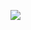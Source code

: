 ![](https://leetcard.jacoblin.cool/lalbear?ext=heatmap)

<!---
lalbear/lalbear is a ✨ special ✨ repository because its `README.md` (this file) appears on your GitHub profile.
You can click the Preview link to take a look at your changes.
--->
